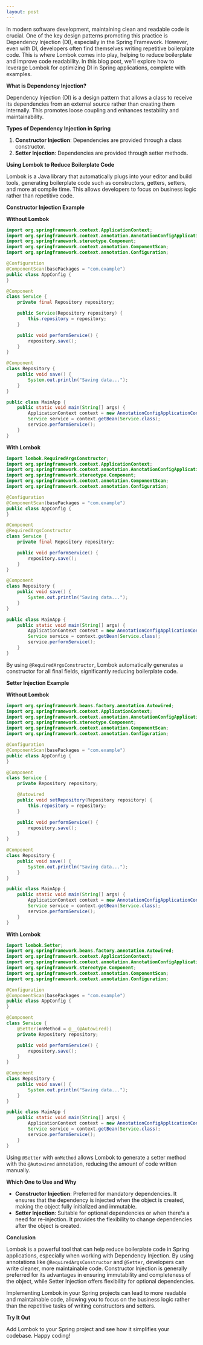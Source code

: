 ```yaml
---
layout: post
---
```


In modern software development, maintaining clean and readable code is crucial. One of the key design patterns promoting this practice is Dependency Injection (DI), especially in the Spring Framework. However, even with DI, developers often find themselves writing repetitive boilerplate code. This is where Lombok comes into play, helping to reduce boilerplate and improve code readability. In this blog post, we'll explore how to leverage Lombok for optimizing DI in Spring applications, complete with examples.

**What is Dependency Injection?**

Dependency Injection (DI) is a design pattern that allows a class to receive its dependencies from an external source rather than creating them internally. This promotes loose coupling and enhances testability and maintainability.

**Types of Dependency Injection in Spring**

1. **Constructor Injection**: Dependencies are provided through a class constructor.
2. **Setter Injection**: Dependencies are provided through setter methods.

**Using Lombok to Reduce Boilerplate Code**

Lombok is a Java library that automatically plugs into your editor and build tools, generating boilerplate code such as constructors, getters, setters, and more at compile time. This allows developers to focus on business logic rather than repetitive code.

**Constructor Injection Example**

**Without Lombok**

```java
import org.springframework.context.ApplicationContext;
import org.springframework.context.annotation.AnnotationConfigApplicationContext;
import org.springframework.stereotype.Component;
import org.springframework.context.annotation.ComponentScan;
import org.springframework.context.annotation.Configuration;

@Configuration
@ComponentScan(basePackages = "com.example")
public class AppConfig {
}

@Component
class Service {
    private final Repository repository;

    public Service(Repository repository) {
        this.repository = repository;
    }

    public void performService() {
        repository.save();
    }
}

@Component
class Repository {
    public void save() {
        System.out.println("Saving data...");
    }
}

public class MainApp {
    public static void main(String[] args) {
        ApplicationContext context = new AnnotationConfigApplicationContext(AppConfig.class);
        Service service = context.getBean(Service.class);
        service.performService();
    }
}
```

**With Lombok**

```java
import lombok.RequiredArgsConstructor;
import org.springframework.context.ApplicationContext;
import org.springframework.context.annotation.AnnotationConfigApplicationContext;
import org.springframework.stereotype.Component;
import org.springframework.context.annotation.ComponentScan;
import org.springframework.context.annotation.Configuration;

@Configuration
@ComponentScan(basePackages = "com.example")
public class AppConfig {
}

@Component
@RequiredArgsConstructor
class Service {
    private final Repository repository;

    public void performService() {
        repository.save();
    }
}

@Component
class Repository {
    public void save() {
        System.out.println("Saving data...");
    }
}

public class MainApp {
    public static void main(String[] args) {
        ApplicationContext context = new AnnotationConfigApplicationContext(AppConfig.class);
        Service service = context.getBean(Service.class);
        service.performService();
    }
}
```

By using `@RequiredArgsConstructor`, Lombok automatically generates a constructor for all final fields, significantly reducing boilerplate code.

**Setter Injection Example**

**Without Lombok**

```java
import org.springframework.beans.factory.annotation.Autowired;
import org.springframework.context.ApplicationContext;
import org.springframework.context.annotation.AnnotationConfigApplicationContext;
import org.springframework.stereotype.Component;
import org.springframework.context.annotation.ComponentScan;
import org.springframework.context.annotation.Configuration;

@Configuration
@ComponentScan(basePackages = "com.example")
public class AppConfig {
}

@Component
class Service {
    private Repository repository;

    @Autowired
    public void setRepository(Repository repository) {
        this.repository = repository;
    }

    public void performService() {
        repository.save();
    }
}

@Component
class Repository {
    public void save() {
        System.out.println("Saving data...");
    }
}

public class MainApp {
    public static void main(String[] args) {
        ApplicationContext context = new AnnotationConfigApplicationContext(AppConfig.class);
        Service service = context.getBean(Service.class);
        service.performService();
    }
}
```

**With Lombok**

```java
import lombok.Setter;
import org.springframework.beans.factory.annotation.Autowired;
import org.springframework.context.ApplicationContext;
import org.springframework.context.annotation.AnnotationConfigApplicationContext;
import org.springframework.stereotype.Component;
import org.springframework.context.annotation.ComponentScan;
import org.springframework.context.annotation.Configuration;

@Configuration
@ComponentScan(basePackages = "com.example")
public class AppConfig {
}

@Component
class Service {
    @Setter(onMethod = @__(@Autowired))
    private Repository repository;

    public void performService() {
        repository.save();
    }
}

@Component
class Repository {
    public void save() {
        System.out.println("Saving data...");
    }
}

public class MainApp {
    public static void main(String[] args) {
        ApplicationContext context = new AnnotationConfigApplicationContext(AppConfig.class);
        Service service = context.getBean(Service.class);
        service.performService();
    }
}
```

Using `@Setter` with `onMethod` allows Lombok to generate a setter method with the `@Autowired` annotation, reducing the amount of code written manually.

**Which One to Use and Why**

- **Constructor Injection**: Preferred for mandatory dependencies. It ensures that the dependency is injected when the object is created, making the object fully initialized and immutable.
- **Setter Injection**: Suitable for optional dependencies or when there's a need for re-injection. It provides the flexibility to change dependencies after the object is created.

**Conclusion**

Lombok is a powerful tool that can help reduce boilerplate code in Spring applications, especially when working with Dependency Injection. By using annotations like `@RequiredArgsConstructor` and `@Setter`, developers can write cleaner, more maintainable code. Constructor Injection is generally preferred for its advantages in ensuring immutability and completeness of the object, while Setter Injection offers flexibility for optional dependencies.

Implementing Lombok in your Spring projects can lead to more readable and maintainable code, allowing you to focus on the business logic rather than the repetitive tasks of writing constructors and setters.

**Try It Out**

Add Lombok to your Spring project and see how it simplifies your codebase. Happy coding!

